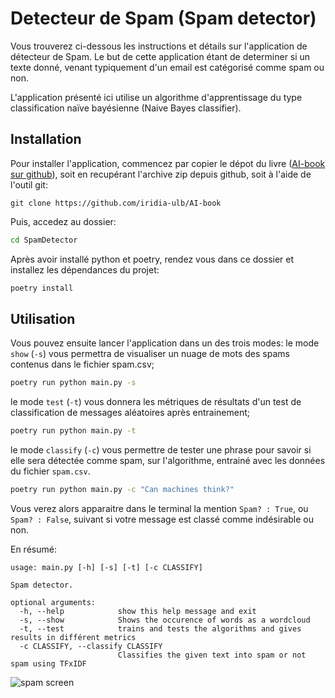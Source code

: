 # Detecteur de Spam (Spam detector)

Vous trouverez ci-dessous les instructions et détails sur l'application de détecteur de Spam.
Le but de cette application étant de determiner si un texte donné, venant typiquement d'un email
est catégorisé comme spam ou non.

L'application présenté ici utilise un algorithme d'apprentissage du type 
classification naïve bayésienne (Naive Bayes classifier).

## Installation

Pour installer l'application, commencez par copier le dépot du livre ([AI-book sur github][ia-gh]),
soit en recupérant l'archive zip depuis github, soit à l'aide de l'outil git:
```
git clone https://github.com/iridia-ulb/AI-book
```

Puis, accedez au dossier:

```bash
cd SpamDetector
```

Après avoir installé python et poetry, rendez vous dans ce dossier et installez les
dépendances du projet:

```bash
poetry install
```

## Utilisation

Vous pouvez ensuite lancer l'application dans un des trois modes:
le mode `show` (`-s`) vous permettra de visualiser un nuage de mots des spams
contenus dans le fichier spam.csv;

```bash
poetry run python main.py -s
```

le mode `test` (`-t`) vous donnera les métriques de résultats d'un test de
classification de messages aléatoires après entrainement;

```bash
poetry run python main.py -t
```
le mode `classify` (`-c`) vous permettre de tester une phrase pour savoir si
elle sera détectée comme spam, sur l'algorithme, entrainé avec les données 
du fichier `spam.csv`.

```bash
poetry run python main.py -c "Can machines think?"
```

Vous verez alors apparaitre dans le terminal la mention
`Spam? : True`, ou `Spam? : False`, suivant si votre message est classé comme
indésirable ou non.

En résumé:
```
usage: main.py [-h] [-s] [-t] [-c CLASSIFY]

Spam detector.

optional arguments:
  -h, --help            show this help message and exit
  -s, --show            Shows the occurence of words as a wordcloud
  -t, --test            trains and tests the algorithms and gives results in différent metrics
  -c CLASSIFY, --classify CLASSIFY
                        Classifies the given text into spam or not spam using TFxIDF
```

![spam screen](../assets/img/spam.png)

[ia-gh]: https://github.com/iridia-ulb/AI-book
